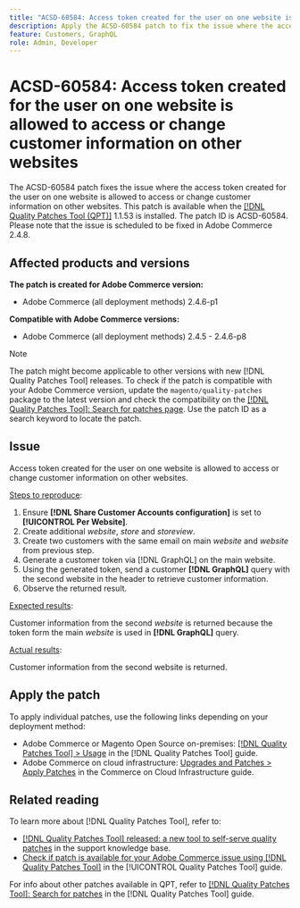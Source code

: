 ```yaml
---
title: "ACSD-60584: Access token created for the user on one website is allowed to access or change customer information on other websites"
description: Apply the ACSD-60584 patch to fix the issue where the access token created for the user on one website is allowed to access or change customer information on other websites. The API token created for the user on one website allows us to access customer information, create a cart, and add products to the cart on other website views.
feature: Customers, GraphQL
role: Admin, Developer
---
```

# ACSD-60584: Access token created for the user on one website is allowed to access or change customer information on other websites

The ACSD-60584 patch fixes the issue where the access token created for the user on one website is allowed to access or change customer information on other websites. This patch is available when the [[!DNL Quality Patches Tool (QPT)]](https://experienceleague.adobe.com/docs/commerce-operations/tools/quality-patches-tool/usage.html) 1.1.53 is installed. The patch ID is ACSD-60584. Please note that the issue is scheduled to be fixed in Adobe Commerce 2.4.8.

## Affected products and versions

**The patch is created for Adobe Commerce version:**

* Adobe Commerce (all deployment methods) 2.4.6-p1

**Compatible with Adobe Commerce versions:**

* Adobe Commerce (all deployment methods) 2.4.5 - 2.4.6-p8

>[!NOTE]
>
>The patch might become applicable to other versions with new [!DNL Quality Patches Tool] releases. To check if the patch is compatible with your Adobe Commerce version, update the `magento/quality-patches` package to the latest version and check the compatibility on the [[!DNL Quality Patches Tool]: Search for patches page](https://experienceleague.adobe.com/tools/commerce-quality-patches/index.html). Use the patch ID as a search keyword to locate the patch.

## Issue

Access token created for the user on one website is allowed to access or change customer information on other websites.

<u>Steps to reproduce</u>:

1. Ensure **[!DNL Share Customer Accounts configuration]** is set to **[!UICONTROL Per Website]**.
1. Create additional *website*, *store* and *storeview*.
1. Create two customers with the same email on main *website* and *website* from previous step.
1. Generate a customer token via [!DNL GraphQL] on the main website.
1. Using the generated token, send a customer **[!DNL GraphQL]** query with the second website in the header to retrieve customer information.
1. Observe the returned result.


<u>Expected results</u>:

Customer information from the second *website* is returned because the token form the main *website* is used in **[!DNL GraphQL]** query.

<u>Actual results</u>:

Customer information from the second website is returned.

## Apply the patch

To apply individual patches, use the following links depending on your deployment method:

* Adobe Commerce or Magento Open Source on-premises: [[!DNL Quality Patches Tool] > Usage](/help/tools/quality-patches-tool/usage.md) in the [!DNL Quality Patches Tool] guide.
* Adobe Commerce on cloud infrastructure: [Upgrades and Patches > Apply Patches](https://experienceleague.adobe.com/docs/commerce-cloud-service/user-guide/develop/upgrade/apply-patches.html) in the Commerce on Cloud Infrastructure guide.

## Related reading

To learn more about [!DNL Quality Patches Tool], refer to:

* [[!DNL Quality Patches Tool] released: a new tool to self-serve quality patches](https://experienceleague.adobe.com/en/docs/commerce-knowledge-base/kb/announcements/commerce-announcements/magento-quality-patches-released-new-tool-to-self-serve-quality-patches) in the support knowledge base.
* [Check if patch is available for your Adobe Commerce issue using [!DNL Quality Patches Tool]](/help/tools/quality-patches-tool/patches-available-in-qpt/check-patch-for-magento-issue-with-magento-quality-patches.md) in the [!UICONTROL Quality Patches Tool] guide.


For info about other patches available in QPT, refer to [[!DNL Quality Patches Tool]: Search for patches](https://experienceleague.adobe.com/tools/commerce-quality-patches/index.html) in the [!DNL Quality Patches Tool] guide.
